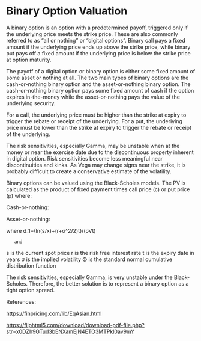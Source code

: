 # Binary Option Valuation

A binary option is an option with a predetermined payoff, triggered only if the underlying price meets the strike price. These are also commonly referred to as “all or nothing” or “digital options”. Binary call pays a fixed amount if the underlying price ends up above the strike price, while binary put pays off a fixed amount if the underlying price is below the strike price at option maturity.

The payoff of a digital option or binary option is either some fixed amount of some asset or nothing at all. The two main types of binary options are the cash-or-nothing binary option and the asset-or-nothing binary option. The cash-or-nothing binary option pays some fixed amount of cash if the option expires in-the-money while the asset-or-nothing pays the value of the underlying security.

For a call, the underlying price must be higher than the strike at expiry to trigger the rebate or receipt of the underlying. For a put, the underlying price must be lower than the strike at expiry to trigger the rebate or receipt of the underlying. 

The risk sensitivities, especially Gamma, may be unstable when at the money or near the exercise date due to the discontinuous property inherent in digital option. Risk sensitivities become less meaningful near discontinuities and kinks. As Vega may change signs near the strike, it is probably difficult to create a conservative estimate of the volatility.

Binary options can be valued using the Black-Scholes models. The PV is calculated as the product of fixed payment times call price (c) or put price (p) where:

Cash-or-nothing:
 
 
Asset-or-nothing:
 
 
where
d_1=(ln⁡(s/x)+(r+σ^2/2)t)/(σ√t)
 
       and
s is the current spot price
r is the risk free interest rate
t is the expiry date in years
σ is the implied volatility
Φ is the standard normal cumulative distribution function

The risk sensitivities, especially Gamma, is very unstable under the Black-Scholes. Therefore, the better solution is to represent a binary option as a tight option spread.


References:

https://finpricing.com/lib/EqAsian.html

https://fliphtml5.com/download/download-pdf-file.php?str=x0DZh9GTud3bENXamEjN4ETO3MTPkl0av9mY


